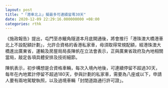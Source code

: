 ```yaml
---
layout: post
title: "「港車北上」擬最多可連續留粵30天"
date: 2020-12-09 22:29:16.000000000 +08:00
categories: rthk
---
```


《施政報告》提出，屯門至赤鱲角隧道本月底開通後，將會推行「港珠澳大橋港車北上不設配額計劃」，允許合資格的香港私家車，毋須取得常規配額，經港珠澳大橋進出廣東省，運輸及房屋局局長陳帆在立法會表示，正與廣東省政府及內地相關當局，敲定各項具體安排及技術細節。

陳帆表示，初步構想是合資格車輛，每次入境內地後，可連續停留不超過30天，每年在內地累計停留不超過180天，參與計劃的私家車，需要為八座或以下，申請人要有兩地駕駛執照，以及過境車輛「封閉道路通行許可證」。
